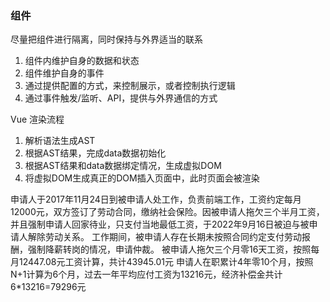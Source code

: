 ### 组件

尽量把组件进行隔离，同时保持与外界适当的联系

1. 组件内维护自身的数据和状态
2. 组件维护自身的事件
3. 通过提供配置的方式，来控制展示，或者控制执行逻辑
4. 通过事件触发/监听、API，提供与外界通信的方式


Vue 渲染流程
1. 解析语法生成AST
2. 根据AST结果，完成data数据初始化
3. 根据AST结果和data数据绑定情况，生成虚拟DOM
4. 将虚拟DOM生成真正的DOM插入页面中，此时页面会被渲染

申请人于2017年11月24日到被申请人处工作，负责前端工作，工资约定每月12000元，双方签订了劳动合同，缴纳社会保险。因被申请人拖欠三个半月工资，并且强制申请人回家待业，只支付当地最低工资，于2022年9月16日被迫与被申请人解除劳动关系。
工作期间，被申请人存在长期未按照合同约定支付劳动报酬，强制降薪转岗的情况，申请仲裁。
被申请人拖欠三个月零16天工资，按照每月12447.08元工资计算，共计43945.01元
申请人在职累计4年零10个月，按照N+1计算为6个月，过去一年平均应付工资为13216元，经济补偿金共计6*13216=79296元

